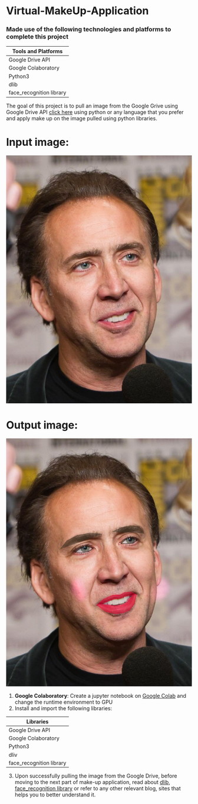 # Virtual-MakeUp-Application

### Made use of the following technologies and platforms to complete this project
|    Tools and Platforms   |
| ------------- |
| Google Drive API      | 
| Google Colaboratory      | 
| Python3 | 
| dlib |
| face_recognition library |

The goal of this project is to pull an image from the Google Grive using Google Drive API [click here](https://developers.google.com/drive/api/v3/quickstart/python) using python or any language that you prefer and apply make up on the image pulled using python libraries.

# Input image:

![alt text](https://github.com/IndupriyaKompi/Virtual-MakeUp-Application/blob/main/images/nicolascage.jpg "Input image- Nicolas Cage")

# Output image:

![alt text](https://github.com/IndupriyaKompi/Virtual-MakeUp-Application/blob/main/images/OutputImage.png "Output image- Nicolas Cage")

1. **Google Colaboratory**: Create a jupyter notebook on [Google Colab](https://colab.research.google.com/notebooks/intro.ipynb) and change the runtime environment to GPU
2. Install and import the following libraries:

|   Libraries   |
| ------------- |
| Google Drive API      | 
| Google Colaboratory      | 
| Python3 | 
| dliv |
| face_recognition library |

3. Upon successfully pulling the image from the Google Drive, before moving to the next part of make-up application, read about [dlib](https://www.pyimagesearch.com/2017/03/27/how-to-install-dlib/), [face_recognition library](https://www.pyimagesearch.com/2017/04/03/facial-landmarks-dlib-opencv-python/)
or refer to any other relevant blog, sites that helps you to better understand it. 





